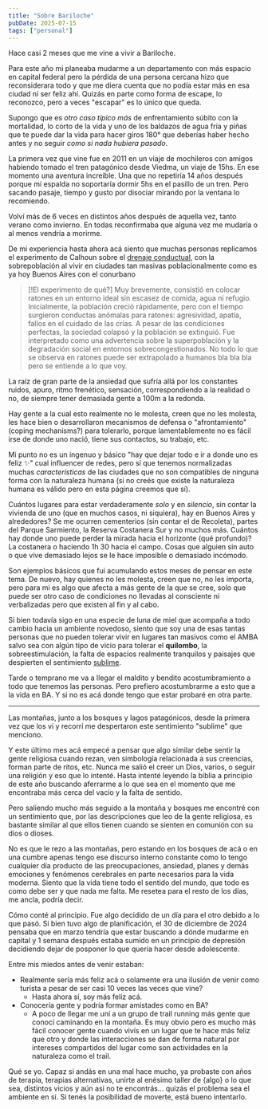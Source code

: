```yaml
---
title: "Sobre Bariloche"
pubDate: 2025-07-15
tags: ["personal"]
---
```


Hace casi 2 meses que me vine a vivir a Bariloche.

Para este año mi planeaba mudarme a un departamento con más espacio en capital federal pero la pérdida de una persona cercana hizo que reconsiderara todo y que me diera cuenta que no podía estar más en esa ciudad ni ser feliz ahí. Quizás en parte como forma de escape, lo reconozco, pero a veces "escapar" es lo único que queda.

Supongo que es _otro caso típico más_ de enfrentamiento súbito con la mortalidad, lo corto de la vida y uno de los baldazos de agua fría y piñas que te puede dar la vida para hacer giros 180° que deberías haber hecho antes y no seguir *como si nada hubiera pasado*.

La primera vez que vine fue en 2011 en un viaje de mochileros con amigos habiendo tomado el tren patagónico desde Viedma, un viaje de 15hs. En ese momento una aventura increíble. Una que no repetiría 14 años después porque mi espalda no soportaría dormir 5hs en el pasillo de un tren. Pero sacando pasaje, tiempo y gusto por disociar mirando por la ventana lo recomiendo.

Volví más de 6 veces en distintos años después de aquella vez, tanto verano como invierno. En todas reconfirmaba que alguna vez me mudaría o al menos vendría a morirme.

De mi experiencia hasta ahora acá siento que muchas personas replicamos el experimento de Calhoun sobre el [drenaje conductual](https://es.wikipedia.org/wiki/Drenaje_conductual), con la sobrepoblación al vivir en ciudades tan masivas poblacionalmente como es ya hoy Buenos Aires con el conurbano

>[!El experimento de qué?]
Muy brevemente, consistió en colocar ratones en un entorno ideal sin escasez de comida, agua ni refugio. Inicialmente, la población creció rápidamente, pero con el tiempo surgieron conductas anómalas para ratones: agresividad, apatía, fallos en el cuidado de las crías. A pesar de las condiciones perfectas, la sociedad colapsó y la población se extinguió. Fue interpretado como una advertencia sobre la superpoblación y la degradación social en entornos sobrecongestionados. No todo lo que se observa en ratones puede ser extrapolado a humanos bla bla bla pero se entiende a lo que voy.

La raíz de gran parte de la ansiedad que sufría allá por los constantes ruidos, apuro, ritmo frenético, sensación, correspondiendo a la realidad o no, de siempre tener demasiada gente a 100m a la redonda.

Hay gente a la cual esto realmente no le molesta, creen que no les molesta, les hace bien o desarrollaron mecanismos de defensa o "afrontamiento" (coping mechanisms?) para tolerarlo, porque lamentablemente no es fácil irse de donde uno nació, tiene sus contactos, su trabajo, etc.

Mi punto no es un ingenuo y básico "hay que dejar todo e ir a donde uno es feliz ✨" cual influencer de redes, pero sí que tenemos normalizadas muchas _características_ de las ciudades que no son compatibles de ninguna forma con la naturaleza humana (si no creés que existe la naturaleza humana es válido pero en esta página creemos que sí).

Cuántos lugares para estar verdaderamente _solo_ y en _silencio_, sin contar la vivienda de uno (que en muchos casos, ni siquiera), hay en Buenos Aires y alrededores? Se me ocurren cementerios (sin contar el de Recoleta), partes del Parque Sarmiento, la Reserva Costanera Sur y no muchos más. Cuántos hay donde uno puede perder la mirada hacia el horizonte (qué profundo)? La costanera o haciendo 1h 30 hacia el campo. Cosas que alguien sin auto o que vive demasiado lejos se le hace imposible o demasiado incómodo.

Son ejemplos básicos que fui acumulando estos meses de pensar en este tema. De nuevo, hay quienes no les molesta, creen que no, no les importa, pero para mi es algo que afecta a más gente de la que se cree, solo que puede ser otro caso de condiciones no llevadas al consciente ni verbalizadas pero que existen al fin y al cabo.

Si bien todavía sigo en una especie de luna de miel que acompaña a todo cambio hacia un ambiente novedoso, siento que soy una de esas tantas personas que no pueden tolerar vivir en lugares tan masivos como el AMBA salvo sea con algún tipo de vicio para tolerar el **quilombo**, la sobreestimulación, la falta de espacios realmente tranquilos y paisajes que despierten el sentimiento [sublime](https://lojeda.co/es/blog/sublime/).

Tarde o temprano me va a llegar el maldito y bendito acostumbramiento a todo que tenemos las personas. Pero prefiero acostumbrarme a esto que a la vida en BA. Y si no es acá donde tengo que estar probaré en otra parte.

---
Las montañas, junto a los bosques y lagos patagónicos, desde la primera vez que los vi y recorrí me despertaron este sentimiento "sublime" que menciono.

Y este último mes acá empecé a pensar que algo similar debe sentir la gente religiosa cuando rezan, ven simbología relacionada a sus creencias, forman parte de ritos, etc. Nunca me salió el creer un Dios, varios, o seguir una religión y eso que lo intenté. Hasta intenté leyendo la biblia a principio de este año buscando aferrarme a lo que sea en el momento que me encontraba más cerca del vacío y la falta de sentido.

Pero saliendo mucho más seguido a la montaña y bosques me encontré con un sentimiento que, por las descripciones que leo de la gente religiosa, es bastante similar al que ellos tienen cuando se sienten en comunión con su dios o dioses.

No es que le rezo a las montañas, pero estando en los bosques de acá o en una cumbre apenas tengo ese discurso interno constante como lo tengo cualquier día producto de las preocupaciones, ansiedad, planes y demás emociones y fenómenos cerebrales en parte necesarios para la vida moderna. Siento que la vida tiene todo el sentido del mundo, que todo es como debe ser y que nada me falta. Me resetea para el resto de los días, me ancla, podría decir.

Cómo conté al principio. Fue algo decidido de un día para el otro debido a lo que pasó. Si bien tuvo algo de planificación, el 30 de diciembre de 2024 pensaba que en marzo tendría que estar buscando a dónde mudarme en capital y 1 semana después estaba sumido en un principio de depresión decidiendo dejar de posponer lo que quería hacer desde adolescente.

Entre mis miedos antes de venir estaban:
- Realmente sería más feliz acá o solamente era una ilusión de venir como turista a pesar de ser casi 10 veces las veces que vine?
	- Hasta ahora sí, soy más feliz acá.
- Conocería gente y podría formar amistades como en BA?
	- A poco de llegar me uní a un grupo de trail running más gente que conocí caminando en la montaña. Es muy obvio pero es mucho más fácil conocer gente cuando vivís en un lugar que te hace más feliz que otro y donde las interacciones se dan de forma natural por intereses compartidos del lugar como son actividades en la naturaleza como el trail.

Qué se yo. Capaz si andás en una mal hace mucho, ya probaste con años de terapia, terapias alternativas, unirte al enésimo taller de {algo} o lo que sea, distintos vicios y aún asi no te encontrás... quizás el problema sea el ambiente en sí. Si tenés la posibilidad de moverte, está bueno intentarlo.